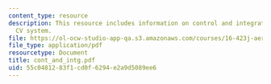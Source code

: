 ```yaml
---
content_type: resource
description: This resource includes information on control and integration of the
  CV system.
file: https://ol-ocw-studio-app-qa.s3.amazonaws.com/courses/16-423j-aerospace-biomedical-and-life-support-engineering-spring-2006/55c0481283f1cd0f6294e2a9d5089ee6_cont_and_intg.pdf
file_type: application/pdf
resourcetype: Document
title: cont_and_intg.pdf
uid: 55c04812-83f1-cd0f-6294-e2a9d5089ee6
---
```

